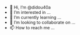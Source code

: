 - 👋 Hi, I’m @didou40a
- 👀 I’m interested in ...
- 🌱 I’m currently learning ...
- 💞️ I’m looking to collaborate on ...
- 📫 How to reach me ...

<!---
didou40a/didou40a is a ✨ special ✨ repository because its `README.md` (this file) appears on your GitHub profile.
You can click the Preview link to take a look at your changes.
--->
